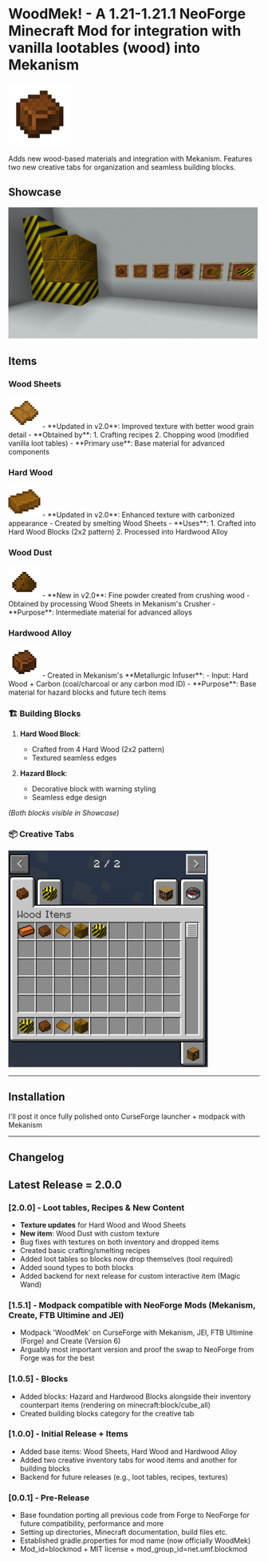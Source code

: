 # WoodMek! - A 1.21-1.21.1 NeoForge Minecraft Mod for integration with vanilla lootables (wood) into Mekanism 

<img src="src/main/resources/assets/blockmod/textures/item/hardwood_alloy.png" alt="Hardwood Alloy Logo" width="126">

Adds new wood-based materials and integration with Mekanism. Features two new creative tabs for organization and seamless building blocks.

## Showcase
<img src="src/main/resources/assets/blockmod/textures/item/ModShowCase.png" alt="BlockMod Items Showcase" width="500">

## Items

### Wood Sheets
<img src="src/main/resources/assets/blockmod/textures/item/woodsheet.png" alt="Wood Sheet Item" width="64"> 
- **Updated in v2.0**: Improved texture with better wood grain detail
- **Obtained by**:
  1. Crafting recipes
  2. Chopping wood (modified vanilla loot tables)
- **Primary use**: Base material for advanced components

### Hard Wood
<img src="src/main/resources/assets/blockmod/textures/item/hardwood.png" alt="Hard Wood Item" width="64">
- **Updated in v2.0**: Enhanced texture with carbonized appearance
- Created by smelting Wood Sheets
- **Uses**:
  1. Crafted into Hard Wood Blocks (2x2 pattern)
  2. Processed into Hardwood Alloy

### Wood Dust
<img src="src/main/resources/assets/blockmod/textures/item/wood_dust.png" alt="Wood Dust Item" width="64">
- **New in v2.0**: Fine powder created from crushing wood
- Obtained by processing Wood Sheets in Mekanism's Crusher
- **Purpose**: Intermediate material for advanced alloys

### Hardwood Alloy
<img src="src/main/resources/assets/blockmod/textures/item/hardwood_alloy.png" alt="Hardwood Alloy Item" width="64">
- Created in Mekanism's **Metallurgic Infuser**:
  - Input: Hard Wood + Carbon (coal/charcoal or any carbon mod ID)
- **Purpose**: Base material for hazard blocks and future tech items

### 🏗️ Building Blocks
1. **Hard Wood Block**:
   - Crafted from 4 Hard Wood (2x2 pattern)
   - Textured seamless edges
   
2. **Hazard Block**:
   - Decorative block with warning styling
   - Seamless edge design

*(Both blocks visible in Showcase)*

### 📦 Creative Tabs
<img src="src/main/resources/assets/blockmod/textures/item/Creativetabs.png" alt="Creative Tabs" width="400">

---

## Installation

I'll post it once fully polished onto CurseForge launcher + modpack with Mekanism

---

## Changelog

## Latest Release = 2.0.0

### [2.0.0] - Loot tables, Recipes & New Content
- **Texture updates** for Hard Wood and Wood Sheets
- **New item**: Wood Dust with custom texture
- Bug fixes with textures on both inventory and dropped items
- Created basic crafting/smelting recipes
- Added loot tables so blocks now drop themselves (tool required)
- Added sound types to both blocks
- Added backend for next release for custom interactive item (Magic Wand)

### [1.5.1] - Modpack compatible with NeoForge Mods (Mekanism, Create, FTB Ultimine and JEI)
- Modpack 'WoodMek' on CurseForge with Mekanism, JEI, FTB Ultimine (Forge) and Create (Version 6)
- Arguably most important version and proof the swap to NeoForge from Forge was for the best

### [1.0.5] - Blocks
- Added blocks: Hazard and Hardwood Blocks alongside their inventory counterpart items (rendering on minecraft:block/cube_all) 
- Created building blocks category for the creative tab

### [1.0.0] - Initial Release + Items
- Added base items: Wood Sheets, Hard Wood and Hardwood Alloy
- Added two creative inventory tabs for wood items and another for building blocks
- Backend for future releases (e.g., loot tables, recipes, textures)

### [0.0.1] - Pre-Release
- Base foundation porting all previous code from Forge to NeoForge for future compatibility, performance and more
- Setting up directories, Minecraft documentation, build files etc.
- Established gradle.properties for mod name (now officially WoodMek)
- Mod_id=blockmod + MIT license + mod_group_id=net.umf.blockmod
